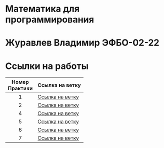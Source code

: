 # Математика для программирования

# Журавлев Владимир ЭФБО-02-22

# Ссылки на работы

| Номер<br>Практики | Ссылка на ветку                                                           |
| :---------------: | ------------------------------------------------------------------------- |
|         1         | [Ссылка на ветку](https://github.com/Voldezhur/MathProg/tree/Practice1_2) |
|         2         | [Ссылка на ветку](https://github.com/Voldezhur/MathProg/tree/Practice1_2) |
|         4         | [Ссылка на ветку](https://github.com/Voldezhur/MathProg/tree/Practice4)   |
|         5         | [Ссылка на ветку](https://github.com/Voldezhur/MathProg/tree/Practice5)   |
|         6         | [Ссылка на ветку](https://github.com/Voldezhur/MathProg/tree/Practice6)   |
|         7         | [Ссылка на ветку](https://github.com/Voldezhur/MathProg/tree/Practice7)   |
